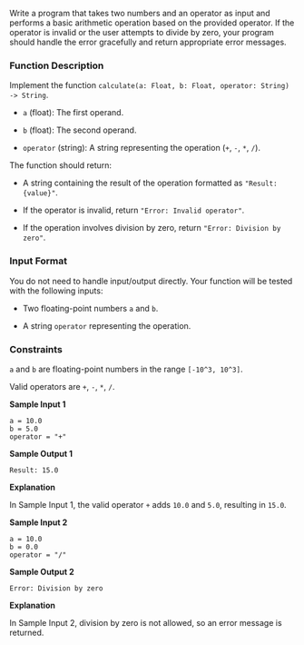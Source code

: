 Write a program that takes two numbers and an operator as input and performs a basic arithmetic operation based on the provided operator. 
If the operator is invalid or the user attempts to divide by zero, your program should handle the error gracefully and return appropriate error messages.

### Function Description

Implement the function `calculate(a: Float, b: Float, operator: String) -> String`.

- `a` (float): The first operand.

- `b` (float): The second operand.

- `operator` (string): A string representing the operation (`+`, `-`, `*`, `/`).

The function should return:

- A string containing the result of the operation formatted as `"Result: {value}"`.

- If the operator is invalid, return `"Error: Invalid operator"`.

- If the operation involves division by zero, return `"Error: Division by zero"`.

### Input Format

You do not need to handle input/output directly. Your function will be tested with the following inputs:

- Two floating-point numbers `a` and `b`.

- A string `operator` representing the operation.

### Constraints

`a` and `b` are floating-point numbers in the range `[-10^3, 10^3]`.

Valid operators are `+`, `-`, `*`, `/`.

**Sample Input 1**
```
a = 10.0  
b = 5.0  
operator = "+"
```

**Sample Output 1**
```
Result: 15.0
```

**Explanation**

In Sample Input 1, the valid operator `+` adds `10.0` and `5.0`, resulting in `15.0`.

**Sample Input 2**
```
a = 10.0  
b = 0.0  
operator = "/"
```

**Sample Output 2**
```
Error: Division by zero
```

**Explanation**

In Sample Input 2, division by zero is not allowed, so an error message is returned.
